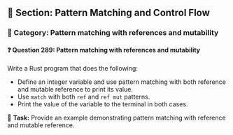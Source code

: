 ## 📘 Section: Pattern Matching and Control Flow  
### 🔹 Category: Pattern matching with references and mutability  
#### ❓ Question 289: Pattern matching with references and mutability

Write a Rust program that does the following:

- Define an integer variable and use pattern matching with both reference and mutable reference to print its value.
- Use `match` with both `ref` and `ref mut` patterns.
- Print the value of the variable to the terminal in both cases.

🔧 **Task:** Provide an example demonstrating pattern matching with reference and mutable reference.
